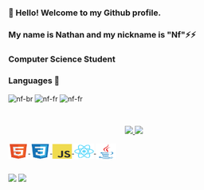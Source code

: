 ### 👋 Hello! Welcome to my Github profile.
### My name is Nathan and my nickname is "Nf"⚡⚡
### Computer Science Student 
 
  ### Languages :space_invader:
  
 <div style="display: inline_block">
  <img align="center" alt="nf-br" height="30" width="30" src="https://img.icons8.com/color/344/brazil.png">
  <img align="center" alt="nf-fr" height="30" width="30" src="https://img.icons8.com/color/344/france.png">
  <img align="center" alt="nf-fr" height="30" width="30" src="https://img.icons8.com/color/344/canada.png">
 </div><br>
  
  ##
 

<div align="center">
  <a href="https://github.com/nathanfdias">
  <img height="150em" src="https://github-readme-stats.vercel.app/api?username=nathanfdias&show_icons=true&theme=dark&include_all_commits=true&count_private=true"/>
  <img height="150em" src="https://github-readme-stats.vercel.app/api/top-langs/?username=nathanfdias&layout=compact&langs_count=7&theme=dark"/>
</div>
<div style="display: inline_block"><br>
  <img align="center" alt="nf-HTML" height="30" width="40" src="https://raw.githubusercontent.com/devicons/devicon/master/icons/html5/html5-original.svg">
  <img align="center" alt="nf-CSS" height="30" width="40" src="https://raw.githubusercontent.com/devicons/devicon/master/icons/css3/css3-original.svg">
  <img align="center" alt="nf-javascript" height="30" width="40" src="https://raw.githubusercontent.com/devicons/devicon/master/icons/javascript/javascript-original.svg">
  <img align="center" alt="nf-react" height="30" width="40" src="https://raw.githubusercontent.com/devicons/devicon/master/icons/react/react-original.svg">
  <img align="center" alt="Kifel-Java" height="30" width="40" src="https://raw.githubusercontent.com/devicons/devicon/master/icons/java/java-original.svg">
</div>
  
  ##
  
<div> 
  
 <a href="https://discord.gg/8p2VKTJBnw" target="_blank"><img src="https://img.shields.io/badge/Discord-7289DA?style=for-the-badge&logo=discord&logoColor=white" target="_blank"></a> 
  <a href = "mailto:nathanfaria9@gmail.com"><img src="https://img.shields.io/badge/-Gmail-%23333?style=for-the-badge&logo=gmail&logoColor=white" target="_blank"></a>
  
 
</div>
